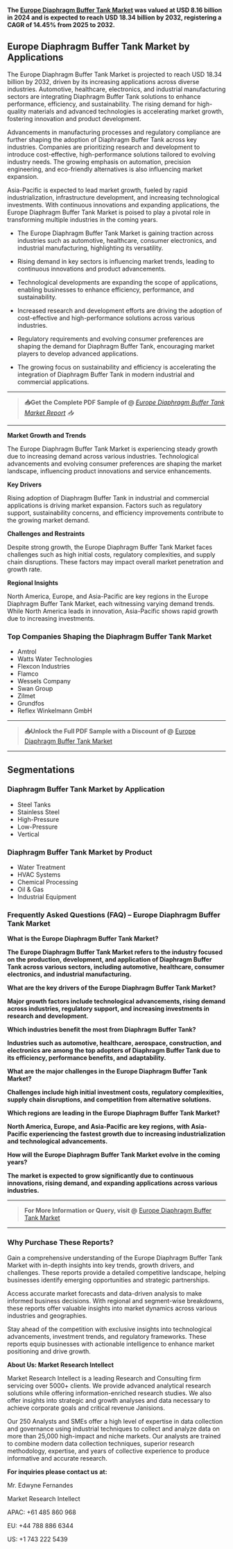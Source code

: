 <p><strong>The <a href="https://www.marketresearchintellect.com/download-sample/?rid=295419&amp;utm_source=Pulse-April-Europe&amp;utm_medium=852">Europe Diaphragm Buffer Tank Market</a> was valued at USD 8.16 billion in 2024 and is expected to reach USD 18.34 billion by 2032, registering a CAGR of 14.45% from 2025 to 2032.</strong></p><h2>Europe Diaphragm Buffer Tank Market by Applications&nbsp;</h2><p><p>The Europe Diaphragm Buffer Tank Market is projected to reach USD 18.34 billion by 2032, driven by its increasing applications across diverse industries. Automotive, healthcare, electronics, and industrial manufacturing sectors are integrating Diaphragm Buffer Tank solutions to enhance performance, efficiency, and sustainability. The rising demand for high-quality materials and advanced technologies is accelerating market growth, fostering innovation and product development.</p><p>Advancements in manufacturing processes and regulatory compliance are further shaping the adoption of Diaphragm Buffer Tank across key industries. Companies are prioritizing research and development to introduce cost-effective, high-performance solutions tailored to evolving industry needs. The growing emphasis on automation, precision engineering, and eco-friendly alternatives is also influencing market expansion.</p><p>Asia-Pacific is expected to lead market growth, fueled by rapid industrialization, infrastructure development, and increasing technological investments. With continuous innovations and expanding applications, the Europe Diaphragm Buffer Tank Market is poised to play a pivotal role in transforming multiple industries in the coming years.</p></p><ul><li><p>The Europe Diaphragm Buffer Tank Market is gaining traction across industries such as automotive, healthcare, consumer electronics, and industrial manufacturing, highlighting its versatility.</p></li><li><p>Rising demand in key sectors is influencing market trends, leading to continuous innovations and product advancements.</p></li><li><p>Technological developments are expanding the scope of applications, enabling businesses to enhance efficiency, performance, and sustainability.</p></li><li><p>Increased research and development efforts are driving the adoption of cost-effective and high-performance solutions across various industries.</p></li><li><p>Regulatory requirements and evolving consumer preferences are shaping the demand for Diaphragm Buffer Tank, encouraging market players to develop advanced applications.</p></li><li><p>The growing focus on sustainability and efficiency is accelerating the integration of Diaphragm Buffer Tank in modern industrial and commercial applications.</p></li></ul><hr /><blockquote><p><strong><span class="font-[700]">📥Get the Complete PDF Sample of @ </span></strong><em><span class="font-[700]"><a href="https://www.marketresearchintellect.com/download-sample/?rid=295419&amp;utm_source=Pulse-April-Europe&amp;utm_medium=852" target="_blank" data-tracking-control-name="article-ssr-frontend-pulse_little-text-block" data-tracking-will-navigate="" data-test-link="">Europe Diaphragm Buffer Tank Market Report</a>&nbsp;📥</span></em></p></blockquote><hr /><p class="" data-start="77" data-end="360"><strong data-start="77" data-end="105">Market Growth and Trends</strong></p><p class="" data-start="77" data-end="360">The Europe Diaphragm Buffer Tank Market is experiencing steady growth due to increasing demand across various industries. Technological advancements and evolving consumer preferences are shaping the market landscape, influencing product innovations and service enhancements.</p><p class="" data-start="362" data-end="606"><strong data-start="362" data-end="377">Key Drivers</strong></p><p class="" data-start="362" data-end="606">Rising adoption of Diaphragm Buffer Tank in industrial and commercial applications is driving market expansion. Factors such as regulatory support, sustainability concerns, and efficiency improvements contribute to the growing market demand.</p><p class="" data-start="608" data-end="849"><strong data-start="608" data-end="637">Challenges and Restraints</strong></p><p class="" data-start="608" data-end="849">Despite strong growth, the Europe Diaphragm Buffer Tank Market faces challenges such as high initial costs, regulatory complexities, and supply chain disruptions. These factors may impact overall market penetration and growth rate.</p><p class="" data-start="851" data-end="1095"><strong data-start="851" data-end="872">Regional Insights</strong></p><p class="" data-start="851" data-end="1095">North America, Europe, and Asia-Pacific are key regions in the Europe Diaphragm Buffer Tank Market, each witnessing varying demand trends. While North America leads in innovation, Asia-Pacific shows rapid growth due to increasing investments.</p><p><h3>Top Companies Shaping the Diaphragm Buffer Tank Market </h3><ul><li>Amtrol</li><li> Watts Water Technologies</li><li> Flexcon Industries</li><li> Flamco</li><li> Wessels Company</li><li> Swan Group</li><li> Zilmet</li><li> Grundfos</li><li> Reflex Winkelmann GmbH</li></ul></p><hr /><blockquote><p><strong>📥Unlock the Full PDF Sample with a Discount of @</strong> <a href="https://www.marketresearchintellect.com/ask-for-discount/?rid=295419&amp;utm_source=Pulse-April-Europe&amp;utm_medium=852">Europe Diaphragm Buffer Tank Market</a></p></blockquote><hr /><p><h2>Segmentations</h2><h3>Diaphragm Buffer Tank Market by Application</h3><ul><li>Steel Tanks</li><li> Stainless Steel</li><li> High-Pressure</li><li> Low-Pressure</li><li> Vertical</li></ul><h3>Diaphragm Buffer Tank Market by Product</h3><ul><li>Water Treatment</li><li> HVAC Systems</li><li> Chemical Processing</li><li> Oil & Gas</li><li> Industrial Equipment</li></ul></p><h3><strong>Frequently Asked Questions (FAQ) &ndash; Europe Diaphragm Buffer Tank Market</strong></h3><p><strong>What is the Europe Diaphragm Buffer Tank Market?</strong></p><p><strong>The Europe Diaphragm Buffer Tank Market refers to the industry focused on the production, development, and application of Diaphragm Buffer Tank across various sectors, including automotive, healthcare, consumer electronics, and industrial manufacturing.</strong></p><p><strong>What are the key drivers of the Europe Diaphragm Buffer Tank Market?</strong></p><p><strong>Major growth factors include technological advancements, rising demand across industries, regulatory support, and increasing investments in research and development.</strong></p><p><strong>Which industries benefit the most from Diaphragm Buffer Tank?</strong></p><p><strong>Industries such as automotive, healthcare, aerospace, construction, and electronics are among the top adopters of Diaphragm Buffer Tank due to its efficiency, performance benefits, and adaptability.</strong></p><p><strong>What are the major challenges in the Europe Diaphragm Buffer Tank Market?</strong></p><p><strong>Challenges include high initial investment costs, regulatory complexities, supply chain disruptions, and competition from alternative solutions.</strong></p><p><strong>Which regions are leading in the Europe Diaphragm Buffer Tank Market?</strong></p><p><strong>North America, Europe, and Asia-Pacific are key regions, with Asia-Pacific experiencing the fastest growth due to increasing industrialization and technological advancements.</strong></p><p><strong>How will the Europe Diaphragm Buffer Tank Market evolve in the coming years?</strong></p><p><strong>The market is expected to grow significantly due to continuous innovations, rising demand, and expanding applications across various industries.</strong></p><hr /><blockquote><p><span class="font-[700]"><strong>For More Information or Query, visit&nbsp;@</strong>&nbsp;</span><span class="font-[700]"><a href="https://www.marketresearchintellect.com/product/global-diaphragm-buffer-tank-market-size-and-forecast/?utm_source=Linkedin&utm_medium=852" target="_blank" data-tracking-control-name="article-ssr-frontend-pulse_little-text-block" data-tracking-will-navigate="" data-test-link="">Europe Diaphragm Buffer Tank Market</a></span></p></blockquote><hr /><h3><strong data-start="0" data-end="31">Why Purchase These Reports?</strong></h3><p class="" data-start="35" data-end="297">Gain a comprehensive understanding of the Europe Diaphragm Buffer Tank Market with in-depth insights into key trends, growth drivers, and challenges. These reports provide a detailed competitive landscape, helping businesses identify emerging opportunities and strategic partnerships.</p><p class="" data-start="299" data-end="540">Access accurate market forecasts and data-driven analysis to make informed business decisions. With regional and segment-wise breakdowns, these reports offer valuable insights into market dynamics across various industries and geographies.</p><p class="" data-start="542" data-end="784">Stay ahead of the competition with exclusive insights into technological advancements, investment trends, and regulatory frameworks. These reports equip businesses with actionable intelligence to enhance market positioning and drive growth.</p><p><strong><span class="font-[700]">About Us: Market Research Intellect</span></strong></p><p><span class="">Market Research Intellect is a leading Research and Consulting firm servicing over 5000+ clients. We provide advanced analytical research solutions while offering information-enriched research studies.&nbsp;</span>We also offer insights into strategic and growth analyses and data necessary to achieve corporate goals and critical revenue Janisions.</p><p><span class="">Our 250 Analysts and SMEs offer a high level of expertise in data collection and governance using industrial techniques to collect and analyze data on more than 25,000 high-impact and niche markets. Our analysts are trained to combine modern data collection techniques, superior research methodology, expertise, and years of collective experience to produce informative and accurate research.</span></p><p><strong>For inquiries please contact us at:</strong></p><p>Mr. Edwyne Fernandes</p><p>Market Research Intellect</p><p>APAC: +61 485 860 968</p><p>EU: +44 788 886 6344</p><p>US: +1 743 222 5439</p>